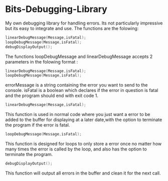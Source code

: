 # Bits-Debugging-Library
My own debugging library for handling errors.
Its not particularly impressive but its easy to integrate and use.
The functions are the folowing:
```CPP
linearDebugMessage(Message,isFatal);
loopDebugMessage(Message,isFatal);
debugDisplayOutput();
```
The functions loopDebugMessage and linearDebugMessage accepts 2 parameters in the folowing format :
```CPP
linearDebugMessage(Message,isFatal);
loopDebugMessage(Message,isFatal);
```
errorMessage is a string containing the error you want to send to the console.
isFatal is a boolean which declares if the error in question is fatal and the program should end with exit code 1.
```CPP
linearDebugMessage(Message,isFatal);
```
This function is used in normal code where you just want a error to be added to the buffer for displaying at a later date,with the option to terminate the program if the error is fatal.
```CPP
loopDebugMessage(Message,isFatal);
```
This function is designed for loops to only store a error once no matter how many times the error is called by the loop, and also has the option to terminate the program.
```CPP
debugDisplayOutput();
```
This function will output all errors in the buffer and clean it for the next call.
